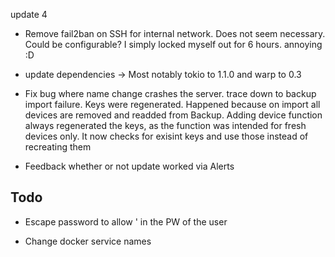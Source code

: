 update 4

- Remove fail2ban on SSH for internal network. Does not seem necessary. Could be configurable? I simply locked myself out for 6 hours. annoying :D

- update dependencies -> Most notably tokio to 1.1.0 and warp to 0.3

- Fix bug where name change crashes the server. trace down to backup import failure. Keys were regenerated. Happened because on import all devices are removed and readded from Backup.
	Adding device function always regenerated the keys, as the function was intended for fresh devices only. It now checks for exisint keys and use those instead of recreating them

- Feedback whether or not update worked via Alerts

## Todo


- Escape password to allow ' in the PW of the user

- Change docker service names
